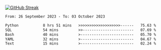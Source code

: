[![GitHub Streak](https://streak-stats.demolab.com?user=renren-017&theme=sea&hide_border=true&background=DD272700)](https://git.io/streak-stats)

<!--START_SECTION:waka-->

```txt
From: 26 September 2023 - To: 03 October 2023

Python           8 hrs 51 mins   >>>>>>>>>>>>>>>>>>>------   75.63 %
SQL              54 mins         >>-----------------------   07.69 %
Bash             40 mins         >------------------------   05.70 %
YAML             32 mins         >------------------------   04.67 %
Text             15 mins         >------------------------   02.24 %
```

<!--END_SECTION:waka-->
